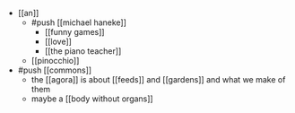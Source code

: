 - [[an]]
  - #push [[michael haneke]]
    - [[funny games]]
    - [[love]]
    - [[the piano teacher]]
  - [[pinocchio]]
- #push [[commons]]
  - the [[agora]] is about [[feeds]] and [[gardens]] and what we make of them
  - maybe a [[body without organs]]
